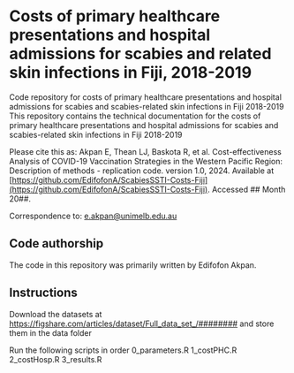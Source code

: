 # Costs of primary healthcare presentations and hospital admissions for scabies and related skin infections in Fiji, 2018-2019
 Code repository for costs of primary healthcare presentations and hospital admissions for scabies and scabies-related skin infections in Fiji 2018-2019
This repository contains the technical documentation for the costs of primary healthcare presentations and hospital admissions for scabies and scabies-related skin infections in Fiji 2018-2019

Please cite this as: Akpan E, Thean LJ, Baskota R, et al. Cost-effectiveness Analysis of COVID-19 Vaccination Strategies in the Western Pacific Region: Description of methods - replication code. version 1.0, 2024. Available at [https://github.com/EdifofonA/ScabiesSSTI-Costs-Fiji](https://github.com/EdifofonA/ScabiesSSTI-Costs-Fiji). Accessed ## Month 20##.

Correspondence to: e.akpan@unimelb.edu.au

## Code authorship
The code in this repository was primarily written by Edifofon Akpan.

## Instructions
Download the datasets at https://figshare.com/articles/dataset/Full_data_set_/######## and store them in the data folder

Run the following scripts in order
0_parameters.R
1_costPHC.R
2_costHosp.R
3_results.R
